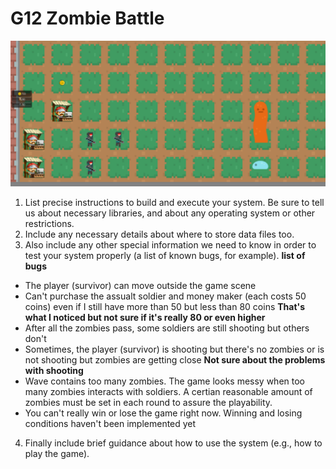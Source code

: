 # G12 Zombie Battle
![alt text](https://github.com/bryan-wu/ZombieBattleUnity/blob/master/sample.PNG "In-game capture")

1. List precise instructions to build and execute your system. Be sure to tell us about necessary libraries, and about any operating system or other restrictions.
2. Include any necessary details about where to store data files too.
3. Also include any other special information we need to know in order to test your system properly (a list of known bugs, for example).
**list of bugs**
* The player (survivor) can move outside the game scene
* Can't purchase the assualt soldier and money maker (each costs 50 coins) even if I still have more than 50 but less than 80 coins **That's what I noticed but not sure if it's really 80 or even higher**
* After all the zombies pass, some soldiers are still shooting but others don't
* Sometimes, the player (survivor) is shooting but there's no zombies or is not shooting but zombies are getting close **Not sure about the problems with shooting**
* Wave contains too many zombies. The game looks messy when too many zombies interacts with soldiers. A certian reasonable amount of zombies must be set in each round to assure the playability.
* You can't really win or lose the game right now. Winning and losing conditions haven't been implemented yet
4. Finally include brief guidance about how to use the system (e.g., how to play the game).
